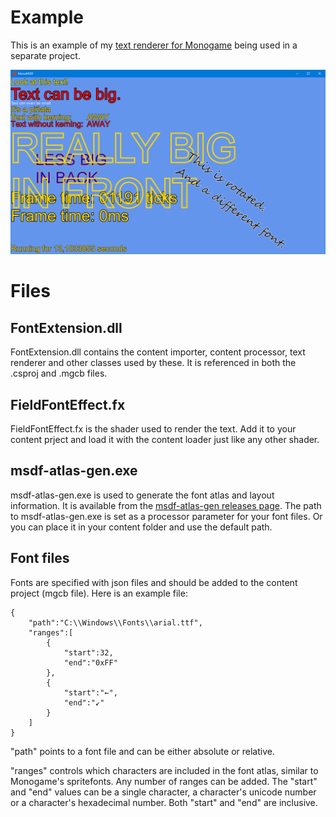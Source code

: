 # Example

This is an example of my [text renderer for Monogame](https://github.com/Peewi/MSDF) being used in a separate project.

![Sample](textrenderexample.png "Sample")

# Files
## FontExtension.dll
FontExtension.dll contains the content importer, content processor, text renderer and other classes used by these. It is referenced in both the .csproj and .mgcb files.

## FieldFontEffect.fx
FieldFontEffect.fx is the shader used to render the text. Add it to your content prject and load it with the content loader just like any other shader.

## msdf-atlas-gen.exe
msdf-atlas-gen.exe is used to generate the font atlas and layout information. It is available from the [msdf-atlas-gen releases page](https://github.com/Chlumsky/msdf-atlas-gen/releases). The path to msdf-atlas-gen.exe is set as a processor parameter for your font files. Or you can place it in your content folder and use the default path.

## Font files
Fonts are specified with json files and should be added to the content project (mgcb file). Here is an example file:
```
{
	"path":"C:\\Windows\\Fonts\\arial.ttf",
	"ranges":[
		{
			"start":32,
			"end":"0xFF"
		},
		{
			"start":"←",
			"end":"↙"
		}
	]
}
```

"path" points to a font file and can be either absolute or relative.

"ranges" controls which characters are included in the font atlas, similar to Monogame's spritefonts. Any number of ranges can be added. The "start" and "end" values can be a single character, a character's unicode number or a character's hexadecimal number. Both "start" and "end" are inclusive.